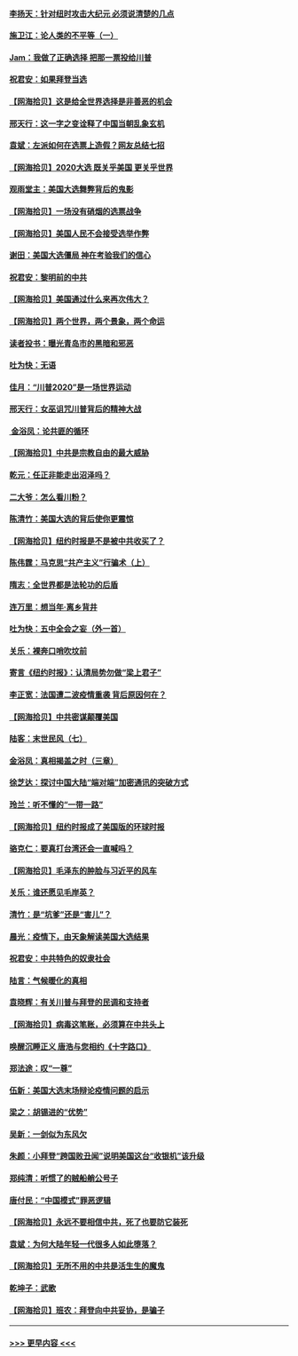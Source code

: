 #### [李扬天：针对纽时攻击大纪元 必须说清楚的几点](../pages/nsc993/n12536001.md?t=11092302) 
#### [施卫江：论人类的不平等（一）](../pages/nsc993/n12535700.md?t=11092302) 
#### [Jam：我做了正确选择 把那一票投给川普](../pages/nsc993/n12535743.md?t=11092302) 
#### [祝君安：如果拜登当选](../pages/nsc993/n12535726.md?t=11092302) 
#### [【网海拾贝】这是给全世界选择是非善恶的机会](../pages/nsc993/n12535061.md?t=11092302) 
#### [邢天行：这一字之变诠释了中国当朝乱象玄机](../pages/nsc993/n12533446.md?t=11092302) 
#### [袁斌：左派如何在选票上造假？网友总结七招](../pages/nsc993/n12533180.md?t=11092302) 
#### [【网海拾贝】2020大选 既关乎美国 更关乎世界](../pages/nsc993/n12533161.md?t=11092302) 
#### [观雨堂主：美国大选舞弊背后的鬼影](../pages/nsc993/n12533153.md?t=11092302) 
#### [【网海拾贝】一场没有硝烟的选票战争](../pages/nsc993/n12531883.md?t=11092302) 
#### [【网海拾贝】美国人民不会接受选举作弊](../pages/nsc993/n12528850.md?t=11092302) 
#### [谢田：美国大选僵局 神在考验我们的信心](../pages/nsc993/n12527932.md?t=11092302) 
#### [祝君安：黎明前的中共](../pages/nsc993/n12524071.md?t=11092302) 
#### [【网海拾贝】美国通过什么来再次伟大？](../pages/nsc993/n12523844.md?t=11092302) 
#### [【网海拾贝】两个世界，两个景象，两个命运](../pages/nsc993/n12521419.md?t=11092302) 
#### [读者投书：曝光青岛市的黑暗和邪恶](../pages/nsc993/n12520988.md?t=11092302) 
#### [吐为快：无语](../pages/nsc993/n12518588.md?t=11092302) 
#### [佳月：“川普2020”是一场世界运动](../pages/nsc993/n12518581.md?t=11092302) 
#### [邢天行：女巫诅咒川普背后的精神大战](../pages/nsc993/n12517257.md?t=11092302) 
#### [ 金浴凤：论共匪的循环](../pages/nsc993/n12517133.md?t=11092302) 
#### [【网海拾贝】中共是宗教自由的最大威胁](../pages/nsc993/n12516879.md?t=11092302) 
#### [乾元：任正非能走出沼泽吗？](../pages/nsc993/n12515831.md?t=11092302) 
#### [二大爷：怎么看川粉？](../pages/nsc993/n12515820.md?t=11092302) 
#### [陈清竹：美国大选的背后使你更震惊](../pages/nsc993/n12515589.md?t=11092302) 
#### [【网海拾贝】纽约时报是不是被中共收买了？](../pages/nsc993/n12515122.md?t=11092302) 
#### [陈伟霆：马克思“共产主义”行骗术（上）](../pages/nsc993/n12510217.md?t=11092302) 
#### [隋志：全世界都是法轮功的后盾](../pages/nsc993/n12510636.md?t=11092302) 
#### [连万里：想当年‧离乡背井](../pages/nsc993/n12510623.md?t=11092302) 
#### [吐为快：五中全会之妄（外一首）](../pages/nsc993/n12510470.md?t=11092302) 
#### [关乐：裸奔口哨吹坟前](../pages/nsc993/n12510403.md?t=11092302) 
#### [寄言《纽约时报》：认清局势勿做“梁上君子”](../pages/nsc993/n12510042.md?t=11092302) 
#### [李正宽：法国遭二波疫情重袭 背后原因何在？](../pages/nsc993/n12509971.md?t=11092302) 
#### [【网海拾贝】中共密谋颠覆美国](../pages/nsc993/n12509816.md?t=11092302) 
#### [陆客：末世民风（七）](../pages/nsc993/n12507822.md?t=11092302) 
#### [金浴凤：真相揭盖之时（三章）](../pages/nsc993/n12507804.md?t=11092302) 
#### [徐芝达：探讨中国大陆“端对端”加密通讯的突破方式](../pages/nsc993/n12507682.md?t=11092302) 
#### [玲兰：听不懂的“一带一路”](../pages/nsc993/n12507669.md?t=11092302) 
#### [【网海拾贝】纽约时报成了美国版的环球时报](../pages/nsc993/n12507053.md?t=11092302) 
#### [骆克仁：要真打台湾还会一直喊吗？](../pages/nsc993/n12506843.md?t=11092302) 
#### [【网海拾贝】毛泽东的肿脸与习近平的风车](../pages/nsc993/n12504537.md?t=11092302) 
#### [关乐：谁还愿见毛岸英？](../pages/nsc993/n12503866.md?t=11092302) 
#### [清竹：是“坑爹”还是“害儿”？](../pages/nsc993/n12503034.md?t=11092302) 
#### [晨光：疫情下，由天象解读美国大选结果](../pages/nsc993/n12502536.md?t=11092302) 
#### [祝君安：中共特色的奴隶社会](../pages/nsc993/n12501529.md?t=11092302) 
#### [陆言：气候暖化的真相](../pages/nsc993/n12501183.md?t=11092302) 
#### [袁晓辉：有关川普与拜登的民调和支持者](../pages/nsc993/n12500433.md?t=11092302) 
#### [【网海拾贝】病毒这笔账，必须算在中共头上](../pages/nsc993/n12500320.md?t=11092302) 
#### [唤醒沉睡正义 唐浩与您相约《十字路口》](../pages/nsc993/n12497980.md?t=11092302) 
#### [郑法途：叹“一尊”](../pages/nsc993/n12498837.md?t=11092302) 
#### [伍新：美国大选末场辩论疫情问题的启示](../pages/nsc993/n12498829.md?t=11092302) 
#### [梁之：胡锡进的“优势”](../pages/nsc993/n12498780.md?t=11092302) 
#### [吴新：一剑似为东风欠](../pages/nsc993/n12498772.md?t=11092302) 
#### [朱颜：小拜登“跨国败丑闻”说明美国这台“收银机”该升级](../pages/nsc993/n12498731.md?t=11092302) 
#### [郑纯清：听惯了的贼船艄公号子](../pages/nsc993/n12498721.md?t=11092302) 
#### [唐付民：“中国模式”罪恶逻辑](../pages/nsc993/n12498310.md?t=11092302) 
#### [【网海拾贝】永远不要相信中共，死了也要防它装死](../pages/nsc993/n12498162.md?t=11092302) 
#### [袁斌：为何大陆年轻一代很多人如此堕落？](../pages/nsc993/n12495696.md?t=11092302) 
#### [【网海拾贝】无所不用的中共是活生生的魔鬼](../pages/nsc993/n12495621.md?t=11092302) 
#### [乾坤子：武歌](../pages/nsc993/n12493391.md?t=11092302) 
#### [【网海拾贝】班农：拜登向中共妥协，是骗子](../pages/nsc993/n12492877.md?t=11092302) 

----
#### [ >>> 更早内容 <<< ](../indexes/nsc993-earlier.md)

